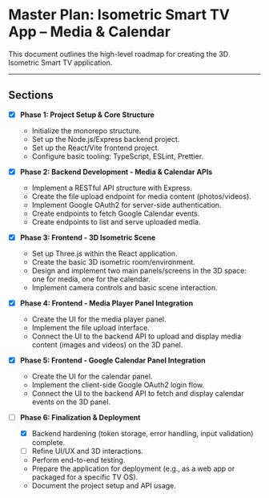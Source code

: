 # Master Plan: Isometric Smart TV App – Media & Calendar

This document outlines the high-level roadmap for creating the 3D Isometric Smart TV application.

---

## Sections

- [x] **Phase 1: Project Setup & Core Structure**
  - Initialize the monorepo structure.
  - Set up the Node.js/Express backend project.
  - Set up the React/Vite frontend project.
  - Configure basic tooling: TypeScript, ESLint, Prettier.

- [x] **Phase 2: Backend Development - Media & Calendar APIs**
  - Implement a RESTful API structure with Express.
  - Create the file upload endpoint for media content (photos/videos).
  - Implement Google OAuth2 for server-side authentication.
  - Create endpoints to fetch Google Calendar events.
  - Create endpoints to list and serve uploaded media.

- [x] **Phase 3: Frontend - 3D Isometric Scene**
  - Set up Three.js within the React application.
  - Create the basic 3D isometric room/environment.
  - Design and implement two main panels/screens in the 3D space: one for media, one for the calendar.
  - Implement camera controls and basic scene interaction.

- [x] **Phase 4: Frontend - Media Player Panel Integration**
  - Create the UI for the media player panel.
  - Implement the file upload interface.
  - Connect the UI to the backend API to upload and display media content (images and videos) on the 3D panel.

- [x] **Phase 5: Frontend - Google Calendar Panel Integration**
  - Create the UI for the calendar panel.
  - Implement the client-side Google OAuth2 login flow.
  - Connect the UI to the backend API to fetch and display calendar events on the 3D panel.

- [ ] **Phase 6: Finalization & Deployment**
  - [x] Backend hardening (token storage, error handling, input validation) complete.
  - [ ] Refine UI/UX and 3D interactions.
  - Perform end-to-end testing.
  - Prepare the application for deployment (e.g., as a web app or packaged for a specific TV OS).
  - Document the project setup and API usage.
